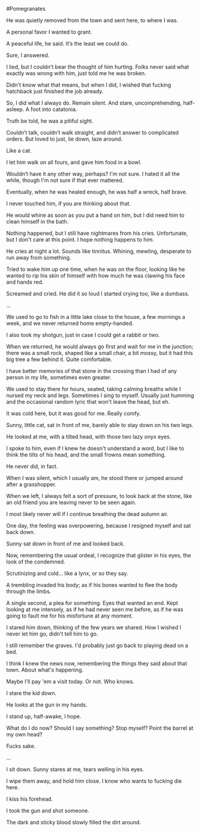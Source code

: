 #Pomegranates

He was quietly removed from the town and sent here, to where I was. 

A personal favor I wanted to grant. 

A peaceful life, he said. It’s the least we could do. 

Sure, I answered. 

I lied, but I couldn't bear the thought of him hurting. Folks never said what exactly was wrong with him, just told me he was broken.

Didn't know what that means, but when I did, I wished that fucking hatchback just finished the job already.

So, I did what I always do. Remain silent. And stare, uncomprehending, half-asleep. A foot into catatonia.

Truth be told, he was a pitiful sight. 

Couldn’t talk, couldn’t walk straight, and didn’t answer to complicated orders. But loved to just, lie down, laze around.

Like a cat. 

I let him walk on all fours, and gave him food in a bowl. 

Wouldn’t have it any other way, perhaps? I'm not sure. I hated it all the while, though I'm not sure if that ever mattered.

Eventually, when he was healed enough, he was half a wreck, half brave. 

I never touched him, if you are thinking about that. 

He would whine as soon as you put a hand on him, but I did need him to clean himself in the bath. 

Nothing happened, but I still have nightmares from his cries. Unfortunate, but I don't care at this point. I hope nothing happens to him.

He cries at night a lot. Sounds like tinnitus. Whining, mewling, desperate to run away from something.

Tried to wake him up one time, when he was on the floor, looking like he wanted to rip his skin of himself with how much he was clawing his face and hands red.

Screamed and cried. He did it so loud I started crying too, like a dumbass.

...

We used to go to fish in a little lake close to the house, a few mornings a week, and we never returned home empty-handed. 

I also took my shotgun, just in case I could get a rabbit or two. 

When we returned, he would always go first and wait for me in the junction; there was a small rock, shaped like a small chair, a bit mossy, but it had this big tree a few behind it. Quite comfortable. 

I have better memories of that stone in the crossing than I had of any person in my life, sometimes even greater. 

We used to stay there for hours, seated, taking calming breaths while I nursed my neck and legs. Sometimes I sing to myself. Usually just humming and the occasional random lyric that won't leave the head, but eh. 

It was cold here, but it was good for me. Really comfy.

Sunny, little cat, sat in front of me, barely able to stay down on his two legs. 

He looked at me, with a tilted head, with those two lazy onyx eyes. 

I spoke to him, even if I knew he doesn't understand a word, but I like to think the tilts of his head, and the small frowns mean something.

He never did, in fact. 

When I was silent, which I usually am, he stood there or jumped around after a grasshopper. 

When we left, I always felt a sort of pressure, to look back at the stone, like an old friend you are leaving never to be seen again.

I most likely never will if I continue breathing the dead autumn air.


One day, the feeling was overpowering, because I resigned myself and sat back down. 

Sunny sat down in front of me and looked back. 

Now, remembering the usual ordeal, I recognize that glister in his eyes, the look of the condemned. 

Scrutinizing and cold… like a lynx, or so they say. 

A trembling invaded his body; as if his bones wanted to flee the body through the limbs. 

A single second, a plea for something. Eyes that wanted an end. Kept looking at me intensely, as if he had never seen me before, as if he was going to fault me for his misfortune at any moment. 

I stared him down, thinking of the few years we shared. How I wished I never let him go, didn't tell him to go.

I still remember the graves. I'd probably just go back to playing dead on a bed.

I think I knew the news now, remembering the things they said about that town. About what's happening.

Maybe I'll pay 'em a visit today. Or not. Who knows.

I stare the kid down.

He looks at the gun in my hands.

I stand up, half-awake, I hope.

What do I do now? Should I say something? Stop myself? Point the barrel at my own head?

Fucks sake.

...

I sit down. Sunny stares at me, tears welling in his eyes. 

I wipe them away, and hold him close. I know who wants to fucking die here.

I kiss his forehead.

I took the gun and shot someone.

The dark and sticky blood slowly filled the dirt around.